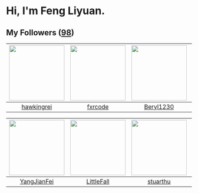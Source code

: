 # Hi, I'm Feng Liyuan.

## My Followers ([98](https://github.com/SunRunAway?tab=followers))

| <img src="https://avatars.githubusercontent.com/u/3427324?v=4" width="150" height="150" /> | <img src="https://avatars.githubusercontent.com/u/13307594?v=4" width="150" height="150" /> | <img src="https://avatars.githubusercontent.com/u/23115833?v=4" width="150" height="150" /> | <img src="https://avatars.githubusercontent.com/u/15995588?v=4" width="150" height="150" /> |
| :----------------------------------------------------------------------------------------: | :-----------------------------------------------------------------------------------------: | :-----------------------------------------------------------------------------------------: | :-----------------------------------------------------------------------------------------: |
|                         [hawkingrei](https://github.com/hawkingrei)                        |                            [fxrcode](https://github.com/fxrcode)                            |                          [Beryl1230](https://github.com/Beryl1230)                          |                             [calali](https://github.com/calali)                             |

| <img src="https://avatars.githubusercontent.com/u/16703333?v=4" width="150" height="150" /> | <img src="https://avatars.githubusercontent.com/u/30543181?v=4" width="150" height="150" /> | <img src="https://avatars.githubusercontent.com/u/16526001?v=4" width="150" height="150" /> | <img src="https://avatars.githubusercontent.com/u/30525741?v=4" width="150" height="150" /> |
| :-----------------------------------------------------------------------------------------: | :-----------------------------------------------------------------------------------------: | :-----------------------------------------------------------------------------------------: | :-----------------------------------------------------------------------------------------: |
|                        [YangJianFei](https://github.com/YangJianFei)                        |                         [LittleFall](https://github.com/LittleFall)                         |                           [stuarthu](https://github.com/stuarthu)                           |                          [jackwener](https://github.com/jackwener)                          |